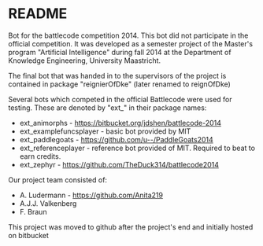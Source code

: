 # README #

Bot for the battlecode competition 2014. This bot did not participate in the official competition.
It was developed as a semester project of the Master's program "Artificial Intelligence" during fall 2014 at the Department of Knowledge Engineering, University Maastricht.

The final bot that was handed in to the supervisors of the project is contained in package "reignierOfDke" (later renamed to reignOfDke)

Several bots which competed in the official Battlecode were used for testing.
These are denoted by "ext_" in their package names:
* ext_animorphs - https://bitbucket.org/jdshen/battlecode-2014
* ext_examplefuncsplayer - basic bot provided by MIT
* ext_paddlegoats - https://github.com/u--/PaddleGoats2014
* ext_referenceplayer - reference bot provided of MIT. Required to beat to earn credits.
* ext_zephyr - https://github.com/TheDuck314/battlecode2014

Our project team consisted of:
* A. Ludermann - https://github.com/Anita219
* A.J.J. Valkenberg
* F. Braun

This project was moved to github after the project's end and initially hosted on bitbucket
